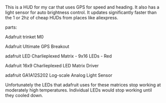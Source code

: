 This is a HUD for my car that uses GPS for speed and heading. It also has a light sensor for auto brightness control. It updates significantly faster than the 1 or 2hz of cheap HUDs from places like aliexpress.


parts:

Adafruit trinket M0

Adafruit Ultimate GPS Breakout

adafruit LED Charlieplexed Matrix - 9x16 LEDs - Red

Adafruit 16x9 Charlieplexed LED Matrix Driver 

adafruit GA1A12S202 Log-scale Analog Light Sensor


Unfortunately the LEDs that adafruit uses for these matrices stop working at moderately high temperatures. Individual LEDs would stop working until they cooled down.
